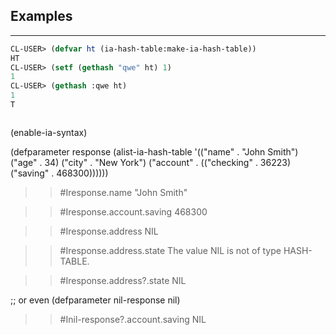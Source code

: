 ## Examples
-------------

```lisp
CL-USER> (defvar ht (ia-hash-table:make-ia-hash-table))
HT
CL-USER> (setf (gethash "qwe" ht) 1)
1
CL-USER> (gethash :qwe ht)
1
T
```

```lisp

```
(enable-ia-syntax)

(defparameter response (alist-ia-hash-table '(("name" . "John Smith")
                                              ("age" . 34)
                                              ("city" . "New York")
                                              ("account" . (("checking" . 36223)
                                                            ("saving" . 468300))))))

>> #Iresponse.name
"John Smith"

>> #Iresponse.account.saving
468300

>> #Iresponse.address
NIL

>> #Iresponse.address.state
The value NIL is not of type HASH-TABLE.

>> #Iresponse.address?.state
NIL

;; or even
(defparameter nil-response nil)

>> #Inil-response?.account.saving
NIL
```
